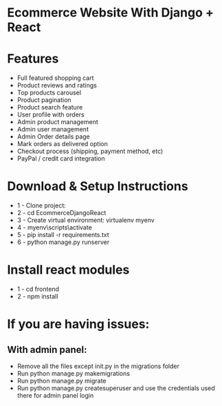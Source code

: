 #  Ecommerce Website With Django + React









# Features
* Full featured shopping cart
* Product reviews and ratings
* Top products carousel
* Product pagination
* Product search feature
* User profile with orders
* Admin product management
* Admin user management
* Admin Order details page
* Mark orders as delivered option
* Checkout process (shipping, payment method, etc)
* PayPal / credit card integration


# Download & Setup Instructions

* 1 - Clone project: 
* 2 - cd EcommerceDjangoReact
* 3 - Create virtual environment: virtualenv myenv
* 4 - myenv\scripts\activate
* 5 - pip install -r requirements.txt
* 6 - python manage.py runserver

# Install react modules
* 1 - cd frontend
* 2 - npm install

# If you are having issues:
## With admin panel:
* Remove all the files except init.py in the migrations folder
* Run python manage.py makemigrations
* Run python manage.py migrate
* Run python manage.py createsuperuser and use the credentials used there for admin panel login
